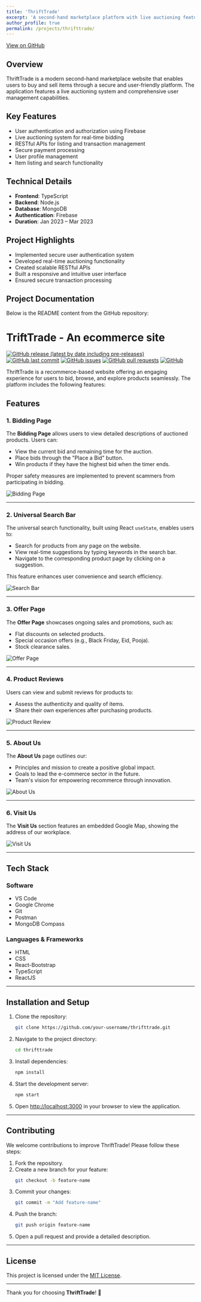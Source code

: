 ```yaml
---
title: 'ThriftTrade'
excerpt: 'A second-hand marketplace platform with live auctioning features'
author_profile: true
permalink: /projects/thrifttrade/
---
```


<head>
<title>Font Awesome Icons</title>
<meta name="viewport" content="width=device-width, initial-scale=1">
<link rel="stylesheet" href="https://cdnjs.cloudflare.com/ajax/libs/font-awesome/4.7.0/css/font-awesome.min.css">
</head>



[<i class="fa fa-github" style="color:black;"></i> View on GitHub](https://github.com/ashrafulparan2/ThrifTrade)

## Overview
ThriftTrade is a modern second-hand marketplace website that enables users to buy and sell items through a secure and user-friendly platform. The application features a live auctioning system and comprehensive user management capabilities.

## Key Features
- User authentication and authorization using Firebase
- Live auctioning system for real-time bidding
- RESTful APIs for listing and transaction management
- Secure payment processing
- User profile management
- Item listing and search functionality

## Technical Details
- **Frontend**: TypeScript
- **Backend**: Node.js
- **Database**: MongoDB
- **Authentication**: Firebase
- **Duration**: Jan 2023 – Mar 2023

## Project Highlights
- Implemented secure user authentication system
- Developed real-time auctioning functionality
- Created scalable RESTful APIs
- Built a responsive and intuitive user interface
- Ensured secure transaction processing

## Project Documentation
Below is the README content from the GitHub repository:

# TriftTrade - An ecommerce site

[![GitHub release (latest by date including pre-releases)](https://img.shields.io/github/v/release/navendu-pottekkat/awesome-readme?include_prereleases)](https://img.shields.io/github/v/release/navendu-pottekkat/awesome-readme?include_prereleases)
[![GitHub last commit](https://img.shields.io/github/last-commit/navendu-pottekkat/awesome-readme)](https://img.shields.io/github/last-commit/navendu-pottekkat/awesome-readme)
[![GitHub issues](https://img.shields.io/github/issues-raw/navendu-pottekkat/awesome-readme)](https://img.shields.io/github/issues-raw/navendu-pottekkat/awesome-readme)
[![GitHub pull requests](https://img.shields.io/github/issues-pr/navendu-pottekkat/awesome-readme)](https://img.shields.io/github/issues-pr/navendu-pottekkat/awesome-readme)
[![GitHub](https://img.shields.io/github/license/navendu-pottekkat/awesome-readme)](https://img.shields.io/github/license/navendu-pottekkat/awesome-readme)

ThriftTrade is a recommerce-based website offering an engaging experience for users to bid, browse, and explore products seamlessly. The platform includes the following features:

## Features

### 1. **Bidding Page**
The **Bidding Page** allows users to view detailed descriptions of auctioned products. Users can:
- View the current bid and remaining time for the auction.
- Place bids through the "Place a Bid" button.
- Win products if they have the highest bid when the timer ends.

Proper safety measures are implemented to prevent scammers from participating in bidding.

![Bidding Page](/assets/images/projects/thrifttrade/Picture4.png)

---

### 2. **Universal Search Bar**
The universal search functionality, built using React `useState`, enables users to:
- Search for products from any page on the website.
- View real-time suggestions by typing keywords in the search bar.
- Navigate to the corresponding product page by clicking on a suggestion.

This feature enhances user convenience and search efficiency.

![Search Bar](/assets/images/projects/thrifttrade/Picture9.png)

---

### 3. **Offer Page**
The **Offer Page** showcases ongoing sales and promotions, such as:
- Flat discounts on selected products.
- Special occasion offers (e.g., Black Friday, Eid, Pooja).
- Stock clearance sales.

![Offer Page](/assets/images/projects/thrifttrade/Picture8.png)

---

### 4. **Product Reviews**
Users can view and submit reviews for products to:
- Assess the authenticity and quality of items.
- Share their own experiences after purchasing products.

![Product Review](/assets/images/projects/thrifttrade/Picture5.png)

---

### 5. **About Us**
The **About Us** page outlines our:
- Principles and mission to create a positive global impact.
- Goals to lead the e-commerce sector in the future.
- Team's vision for empowering recommerce through innovation.

![About Us](/assets/images/projects/thrifttrade/Picture6.png)

---

### 6. **Visit Us**
The **Visit Us** section features an embedded Google Map, showing the address of our workplace.

![Visit Us](/assets/images/projects/thrifttrade/Picture7.png)

---

## Tech Stack

### **Software**
- VS Code
- Google Chrome
- Git
- Postman
- MongoDB Compass

### **Languages & Frameworks**
- HTML
- CSS
- React-Bootstrap
- TypeScript
- ReactJS

---

## Installation and Setup
1. Clone the repository:
   ```bash
   git clone https://github.com/your-username/thrifttrade.git
   ```
2. Navigate to the project directory:
   ```bash
   cd thrifttrade
   ```
3. Install dependencies:
   ```bash
   npm install
   ```
4. Start the development server:
   ```bash
   npm start
   ```
5. Open [http://localhost:3000](http://localhost:3000) in your browser to view the application.

---

## Contributing
We welcome contributions to improve ThriftTrade! Please follow these steps:
1. Fork the repository.
2. Create a new branch for your feature:
   ```bash
   git checkout -b feature-name
   ```
3. Commit your changes:
   ```bash
   git commit -m "Add feature-name"
   ```
4. Push the branch:
   ```bash
   git push origin feature-name
   ```
5. Open a pull request and provide a detailed description.

---

## License
This project is licensed under the [MIT License](./LICENSE).

---

Thank you for choosing **ThriftTrade**! 🚀 